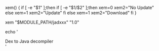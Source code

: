 xem() {
if [ -e "$1" ];then
if [ -e "$1/$2" ];then
xem=0
xem2="No Update"
else
xem=1
xem2="Update"
fi
else
xem=1
xem2="Download"
fi
}

xem "$MODULE_PATH/jadxxx" "1.0"

echo '<group>
<action warning="You want to install the module ?" auto-off="true" reload="true" visible="echo '$xem'">
<title>File ➠ Java</title>
<desc>Dex to Java decompiler</desc>
<summary sh="echo '$xem2'"/>
<script>
echo "Downloading..."
rm -fr $MODULE_PATH/jadxxx/*
wget -q https://github.com/kakathic/Tool-Terminal/raw/master/Module/jadxxx.zip2 -O $TMPDIR/modun.zip 2>/dev/null
unzip -oq $TMPDIR/modun.zip -d $MODULE_PATH
rm -fr $TMPDIR/modun.zip
</script></action></group>'

